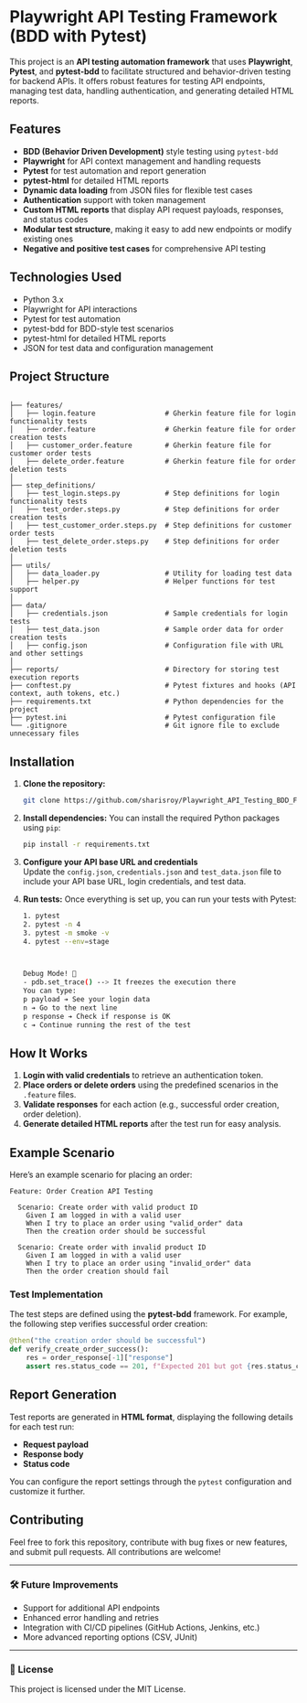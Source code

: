 
# Playwright API Testing Framework (BDD with Pytest)

This project is an **API testing automation framework** that uses **Playwright**, **Pytest**, and **pytest-bdd** to facilitate structured and behavior-driven testing for backend APIs. It offers robust features for testing API endpoints, managing test data, handling authentication, and generating detailed HTML reports.

## Features

- **BDD (Behavior Driven Development)** style testing using `pytest-bdd`
- **Playwright** for API context management and handling requests
- **Pytest** for test automation and report generation
- **pytest-html** for detailed HTML reports
- **Dynamic data loading** from JSON files for flexible test cases
- **Authentication** support with token management
- **Custom HTML reports** that display API request payloads, responses, and status codes
- **Modular test structure**, making it easy to add new endpoints or modify existing ones
- **Negative and positive test cases** for comprehensive API testing

## Technologies Used

- Python 3.x
- Playwright for API interactions
- Pytest for test automation
- pytest-bdd for BDD-style test scenarios
- pytest-html for detailed HTML reports
- JSON for test data and configuration management

## Project Structure

```

├── features/                       
│   ├── login.feature                 # Gherkin feature file for login functionality tests
│   ├── order.feature                 # Gherkin feature file for order creation tests
│   ├── customer_order.feature        # Gherkin feature file for customer order tests
│   ├── delete_order.feature          # Gherkin feature file for order deletion tests
│
├── step_definitions/                 
│   ├── test_login.steps.py           # Step definitions for login functionality tests
│   ├── test_order.steps.py           # Step definitions for order creation tests
│   ├── test_customer_order.steps.py  # Step definitions for customer order tests
│   ├── test_delete_order.steps.py    # Step definitions for order deletion tests
│
├── utils/                           
│   ├── data_loader.py                # Utility for loading test data
│   ├── helper.py                     # Helper functions for test support
│
├── data/                            
│   ├── credentials.json              # Sample credentials for login tests
│   ├── test_data.json                # Sample order data for order creation tests
│   ├── config.json                   # Configuration file with URL and other settings
│
├── reports/                          # Directory for storing test execution reports
├── conftest.py                       # Pytest fixtures and hooks (API context, auth tokens, etc.)
├── requirements.txt                  # Python dependencies for the project
├── pytest.ini                        # Pytest configuration file
└── .gitignore                        # Git ignore file to exclude unnecessary files

```

## Installation

1. **Clone the repository:**
   ```bash
   git clone https://github.com/sharisroy/Playwright_API_Testing_BDD_Framework
   ```

2. **Install dependencies:**
   You can install the required Python packages using `pip`:
   ```bash
   pip install -r requirements.txt
   ```

3. **Configure your API base URL and credentials**  
   Update the `config.json`, `credentials.json` and `test_data.json` file to include your API base URL, login credentials, and test data.

4. **Run tests:**
   Once everything is set up, you can run your tests with Pytest:
   ```bash
   1. pytest
   2. pytest -n 4
   3. pytest -m smoke -v
   4. pytest --env=stage

   

   Debug Mode! 🎯
   - pdb.set_trace() --> It freezes the execution there
   You can type:
   p payload ➔ See your login data
   n ➔ Go to the next line
   p response ➔ Check if response is OK
   c ➔ Continue running the rest of the test
     ``` 
 

## How It Works

1. **Login with valid credentials** to retrieve an authentication token.
2. **Place orders or delete orders** using the predefined scenarios in the `.feature` files.
3. **Validate responses** for each action (e.g., successful order creation, order deletion).
4. **Generate detailed HTML reports** after the test run for easy analysis.

## Example Scenario

Here’s an example scenario for placing an order:

```gherkin
Feature: Order Creation API Testing

  Scenario: Create order with valid product ID
    Given I am logged in with a valid user
    When I try to place an order using "valid_order" data
    Then the creation order should be successful

  Scenario: Create order with invalid product ID
    Given I am logged in with a valid user
    When I try to place an order using "invalid_order" data
    Then the order creation should fail
```

### Test Implementation

The test steps are defined using the **pytest-bdd** framework. For example, the following step verifies successful order creation:

```python
@then("the creation order should be successful")
def verify_create_order_success():
    res = order_response[-1]["response"]
    assert res.status_code == 201, f"Expected 201 but got {res.status_code}: {res.text}"
```

## Report Generation

Test reports are generated in **HTML format**, displaying the following details for each test run:
- **Request payload**
- **Response body**
- **Status code**

You can configure the report settings through the `pytest` configuration and customize it further.

## Contributing

Feel free to fork this repository, contribute with bug fixes or new features, and submit pull requests. All contributions are welcome!

---

### 🛠️ Future Improvements

- Support for additional API endpoints
- Enhanced error handling and retries
- Integration with CI/CD pipelines (GitHub Actions, Jenkins, etc.)
- More advanced reporting options (CSV, JUnit)

---

### 📄 License

This project is licensed under the MIT License.
